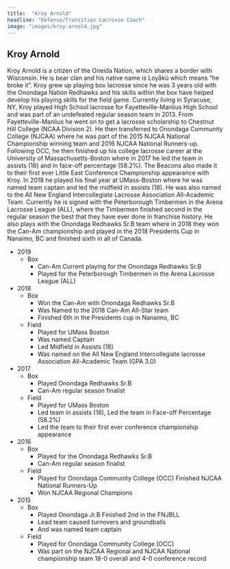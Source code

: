 ```yaml
---
title:  "Kroy Arnold"
headline: "Defense/Transition Lacrosse Coach"
image: "images/kroy-arnold.jpg"
---
```


## Kroy Arnold  

Kroy Arnold is a citizen of the Oneida Nation, which shares a border with Wisconsin. He is bear clan and his native name is Loyåkú which means “he broke it”. Kroy grew up playing box lacrosse since he was 3 years old with the Onondaga Nation Redhawks and his skills within the box have helped develop his playing skills for the field game. Currently living in Syracuse, NY, Kroy played High School lacrosse for Fayetteville-Manlius High School and was part of an undefeated regular season team in 2013. From Fayetteville-Manlius he went on to get a lacrosse scholarship to Chestnut Hill College (NCAA Division 2). He then transferred to Onondaga Community College (NJCAA) where he was part of the 2015 NJCAA National Championship winning team and 2016 NJCAA National Runners-up. Following OCC, he then finished up his college lacrosse career at the University of Massachusetts-Boston where in 2017 he led the team in assists (16) and in face-off percentage (58.2%). The Beacons also made it to their first ever Little East Conference Championship appearance with Kroy. In 2018 he played his final year at UMass-Boston where he was named team captain and led the midfield in assists (18). He was also named to the All New England Intercollegiate Lacrosse Association All-Academic Team. Currently he is signed with the Peterborough Timbermen in the Arena Lacrosse League (ALL), where the Timbermen finished second in the regular season the best that they have ever done in franchise history. He also plays with the Onondaga Redhawks Sr.B team where in 2018 they won the Can-Am championship and played in the 2018 Presidents Cup in Nanaimo, BC and finished sixth in all of Canada.

- 2019
  - Box
    - Can-Am Current playing for the Onondaga Redhawks Sr.B
    - Played for the Peterborough Timbermen in the Arena Lacrosse League (ALL)
- 2018
  - Box
    - Won the Can-Am with Onondaga Redhawks Sr.B
    - Was Named to the 2018 Can-Am All-Star team
    - Finished 6th in the Presidents cup in Nanaimo, BC
  - Field
    - Played for UMass Boston
    - Was named Captain
    - Led Midfield in Assists (18)
    - Was named on the All New England Intercollegiate lacrosse Association All-Academic Team (GPA 3.0)
- 2017
  - Box
    - Played Onondaga Redhawks Sr.B
    - Can-Am regular season finalist
  - Field
    - Played for UMass Boston
    - Led team in assists (16), Led the team in Face-off Percentage (58.2%)
    - Led the team to their first ever conference championship appearance
- 2016
  - Box
    - Played for the Onondaga Redhawks Sr.B
    - Can-Am regular season finalist
  - Field
    - Played for Onondaga Community College (OCC) Finished NJCAA National Runners-Up
    - Won NJCAA Regional Champions
- 2015 
  - Box
    - Played Onondaga Jr.B Finished 2nd in the FNJBLL
    - Lead team caused turnovers and groundballs
    - And was named team captain
  - Field
    - Played for Onondaga Community College (OCC)
    - Was part on the NJCAA Regional and NJCAA National championship team 18-0 overall and 4-0 conference record
